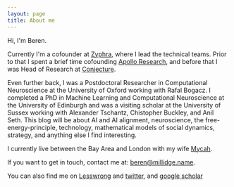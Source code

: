 ```yaml
---
layout: page
title: About me
---
```

Hi, I'm Beren.

Currently I'm a cofounder at [Zyphra](https://www.zyphra.com), where I lead the technical teams. Prior to that I spent a brief time cofounding [Apollo Research](https://www.apolloresearch.ai), and before that I was Head of Research at [Conjecture](https://conjecture.dev).

Even further back, I was a Postdoctoral Researcher in Computational Neuroscience at the University of Oxford working with Rafal Bogacz. I completed a PhD in Machine Learning and Computational Neuroscience at the University of Edinburgh and was a visiting scholar at the University of Sussex working with Alexander Tschantz, Chistopher Buckley, and Anil Seth. This blog will be about AI and AI alignment,
neuroscience, the free-energy-principle, technology, mathematical models of social dynamics, strategy, and anything else I find interesting.

I currently live between the Bay Area and London with my wife [Mycah](https://www.instagram.com/mycah_banks_millidge/). 

If you want to get in touch, contact me at: beren@millidge.name. 

You can also find me on [Lesswrong](https://www.lesswrong.com/users/beren-1) and [twitter](https://twitter.com/BerenMillidge), and [google scholar](https://scholar.google.com/citations?user=3GGkFTkAAAAJ&hl=en&oi=ao)

